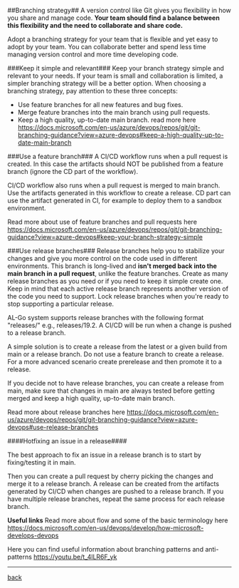 ##Branching strategy##
A version control like Git gives you flexibility in how you share and manage code. **Your team should find a balance between this flexibility and the need to collaborate and share code.**

Adopt a branching strategy for your team that is flexible and yet easy to adopt by your team. You can collaborate better and spend less time managing version control and more time developing code.

###Keep it simple and relevant###
Keep your branch strategy simple and relevant to your needs. If your team is small and collaboration is limited, a simpler branching strategy will be a better option. When choosing a branching strategy, pay attention to these three concepts:

- Use feature branches for all new features and bug fixes. 
- Merge feature branches into the main branch using pull requests.
- Keep a high quality, up-to-date main branch. 
    read more here https://docs.microsoft.com/en-us/azure/devops/repos/git/git-branching-guidance?view=azure-devops#keep-a-high-quality-up-to-date-main-branch

###Use a feature branch###
A CI/CD workflow runs when a pull request is created. In this case the artifacts should NOT be published from a feature branch (ignore the CD part of the workflow).

CI/CD workflow also runs when a pull request is merged to main branch. Use the artifacts generated in this workflow to create a release. CD part can use the artifact generated in CI, for example to deploy them to a sandbox environment.

Read more about use of feature branches and pull requests here https://docs.microsoft.com/en-us/azure/devops/repos/git/git-branching-guidance?view=azure-devops#keep-your-branch-strategy-simple

###Use release branches###
Release branches help you to stabilize your changes and give you more control on the code used in different environments. This branch is long-lived and **isn't merged back into the main branch in a pull request**, unlike the feature branches. Create as many release branches as you need or if you need to keep it simple create one.  Keep in mind that each active release branch represents another version of the code you need to support. Lock release branches when you're ready to stop supporting a particular release.

AL-Go system supports release branches with the following format "releases/<release name>" e.g., releases/19.2. A CI/CD will be run when a change is pushed to a release branch.

A simple solution is to create a release from the latest or a given build from main or a release branch. Do not use a feature branch to create a release. For a more advanced scenario create prerelease and then promote it to a release.

If you decide not to have release branches, you can create a release from main, make sure that changes in main are always tested before getting merged and keep a high quality, up-to-date main branch.

Read more about release branches here https://docs.microsoft.com/en-us/azure/devops/repos/git/git-branching-guidance?view=azure-devops#use-release-branches

####Hotfixing an issue in a release####

The best approach to fix an issue in a release branch is to start by fixing/testing it in main. 

Then you can create a pull request by cherry picking the changes and merge it to a release branch. A release can be created from the artifacts generated by CI/CD when changes are pushed to a release branch. If you have multiple release branches, repeat the same process for each release branch.  

**Useful links**
Read more about flow and some of the basic terminology here https://docs.microsoft.com/en-us/devops/develop/how-microsoft-develops-devops

Here you can find useful information about branching patterns and anti-patterns https://youtu.be/t_4lLR6F_yk


---
[back](/README.md)
